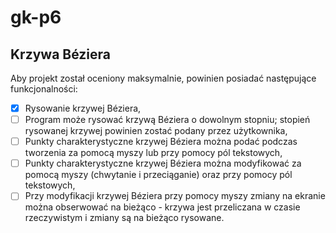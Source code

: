 # gk-p6
## Krzywa Béziera

Aby projekt został oceniony maksymalnie, powinien posiadać następujące funkcjonalności:

* [x] Rysowanie krzywej Béziera,
* [ ] Program może rysować krzywą Béziera o dowolnym stopniu; stopień rysowanej krzywej powinien zostać podany przez użytkownika,
* [ ] Punkty charakterystyczne krzywej Béziera można podać podczas tworzenia za pomocą myszy lub przy pomocy pól tekstowych,
* [ ] Punkty charakterystyczne krzywej Béziera można modyfikować za pomocą myszy (chwytanie i przeciąganie) oraz przy pomocy pól tekstowych,
* [ ] Przy modyfikacji krzywej Béziera przy pomocy myszy zmiany na ekranie można obserwować na bieżąco - krzywa jest przeliczana w czasie rzeczywistym i zmiany są na bieżąco rysowane.